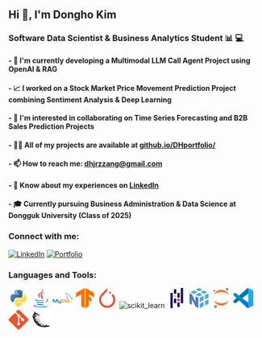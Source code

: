 ## Hi 👋, I'm Dongho Kim

### Software Data Scientist & Business Analytics Student 📊 💻

#### - 🔬 I'm currently developing a **Multimodal LLM Call Agent Project** using OpenAI & RAG
  
#### - 📈 I worked on a **Stock Market Price Movement Prediction Project** combining Sentiment Analysis & Deep Learning

#### - 👥 I'm interested in collaborating on **Time Series Forecasting** and **B2B Sales Prediction Projects**

#### - 👨‍💻 All of my projects are available at [github.io/DHportfolio/](https://github.io/DHportfolio/)

#### - 📫 How to reach me: **dhjrzzang@gmail.com**

#### - 📄 Know about my experiences on [LinkedIn](https://linkedin.com/in/donghokim)

#### - 🎓 Currently pursuing **Business Administration & Data Science** at Dongguk University (Class of 2025)

### Connect with me:
[![LinkedIn](https://img.shields.io/badge/LinkedIn-0077B5?style=for-the-badge&logo=linkedin&logoColor=white)](https://linkedin.com/in/donghokim)
[![Portfolio](https://img.shields.io/badge/Portfolio-000000?style=for-the-badge&logo=github&logoColor=white)](https://github.io/DHportfolio/)

### Languages and Tools:

<!-- Programming Languages -->
<p align="left">
<img src="https://raw.githubusercontent.com/devicons/devicon/master/icons/python/python-original.svg" alt="python" width="40" height="40"/>
<img src="https://raw.githubusercontent.com/devicons/devicon/master/icons/java/java-original.svg" alt="java" width="40" height="40"/>
<img src="https://raw.githubusercontent.com/devicons/devicon/master/icons/mysql/mysql-original-wordmark.svg" alt="mysql" width="40" height="40"/>

<!-- ML/DL Frameworks -->
<img src="https://raw.githubusercontent.com/devicons/devicon/master/icons/tensorflow/tensorflow-original.svg" alt="tensorflow" width="40" height="40"/>
<img src="https://raw.githubusercontent.com/devicons/devicon/master/icons/pytorch/pytorch-original.svg" alt="pytorch" width="40" height="40"/>
<img src="https://upload.wikimedia.org/wikipedia/commons/0/05/Scikit_learn_logo_small.svg" alt="scikit_learn" width="40" height="40"/>

<!-- Data Science Tools -->
<img src="https://raw.githubusercontent.com/devicons/devicon/master/icons/pandas/pandas-original.svg" alt="pandas" width="40" height="40"/>
<img src="https://raw.githubusercontent.com/devicons/devicon/master/icons/numpy/numpy-original.svg" alt="numpy" width="40" height="40"/>
<img src="https://raw.githubusercontent.com/devicons/devicon/master/icons/jupyter/jupyter-original.svg" alt="jupyter" width="40" height="40"/>

<!-- Development Tools -->
<img src="https://raw.githubusercontent.com/devicons/devicon/master/icons/vscode/vscode-original.svg" alt="vscode" width="40" height="40"/>
<img src="https://raw.githubusercontent.com/devicons/devicon/master/icons/git/git-original.svg" alt="git" width="40" height="40"/>
<img src="https://raw.githubusercontent.com/devicons/devicon/master/icons/flask/flask-original.svg" alt="flask" width="40" height="40"/>
</p>
